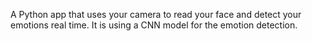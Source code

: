 A Python app that uses your camera to read your face and detect your emotions real time. It is using a CNN model for the emotion detection. 
